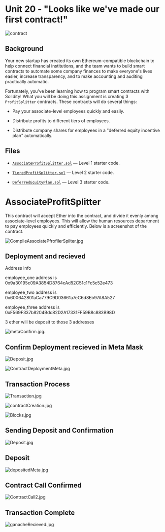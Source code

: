# Unit 20 - "Looks like we've made our first contract!"

![contract](https://image.shutterstock.com/z/stock-photo-two-hands-handshake-polygonal-low-poly-hud-illustration-smart-contract-agreement-blockchain-and-1161295627.jpg)

## Background

Your new startup has created its own Ethereum-compatible blockchain to help connect financial institutions, and the team wants to build smart contracts to automate some company finances to make everyone's lives easier, increase transparency, and to make accounting and auditing practically automatic.

Fortunately, you've been learning how to program smart contracts with Solidity! What you will be doing this assignment is creating 3 `ProfitSplitter` contracts. These contracts will do several things:

* Pay your associate-level employees quickly and easily.

* Distribute profits to different tiers of employees.

* Distribute company shares for employees in a "deferred equity incentive plan" automatically.

## Files

* [`AssociateProfitSplitter.sol`](Starter-Code/AssociateProfitSplitter.sol) — Level 1 starter code.

* [`TieredProfitSplitter.sol`](Starter-Code/TieredProfitSplitter.sol) — Level 2 starter code.

* [`DeferredEquityPlan.sol`](Starter-Code/DeferredEquityPlan.sol) — Level 3 starter code.


# AssociateProfitSplitter

This contract will accept Ether into the contract, and divide it evenly among associate-level employees. This will allow the human resources department to pay employees quickly and efficiently. Below is a screenshot of the contract.

![CompileAssociatePfrofilerSpilter.jpg](Images/CompileAssociatePfrofilerSpilter.jpg)


## Deployment and recieved

Address Info

employee_one address is 0x9a30195c09A3854D8764cAd52C51c1Fc5c52e473

employee_two address is 0x600642801aCa779C9D03661a7eC6d8Eb97A8A527

employee_three address is 0xF569F337b8204Bdc82D2A17331FF59B8c883B98D

3 ether will be deposit to those 3 addresses

![metaConfirm.jpg.](Images/metaConfirm.jpg)

## Confirm Deployment recieved in Meta Mask

![Deposit.jpg](Images/Deposit.jpg)


![ContractDeploymentMeta.jpg](Images/ContractDeploymentMeta.jpg)



## Transaction Process

![Transaction.jpg](Images/Transaction.jpg)

![contractCreation.jpg](Images/contractCreation.jpg)

![Blocks.jpg](Images/Blocks.jpg)

## Sending Deposit and Confirmation


![Deposit.jpg](Images/Deposit.jpg)

## Deposit

![depositedMeta.jpg](Images/depositedMeta.jpg)

## Contract Call Confirmed

![ContractCall2.jpg](Images/ContractCall2.jpg)

## Transaction Complete

![ganacheRecieved.jpg](Images/ganacheRecieved.jpg)